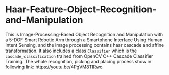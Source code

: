 # Haar-Feature-Object-Recognition-and-Manipulation
This is Image-Processing-Based Object Recognition and Manipulation with a 5-DOF Smart Robotic Arm through a Smartphone Interface Using Human Intent Sensing, and the image processing contains haar cascade and affine transformation.
It also includes a class `Classifier` which is the `cascade_classification` trained from OpenCV C++ Cascade Classifier Training.
The whole recognition, picking and placing process show in following link:
https://youtu.be/4PgVM8TIRwo
